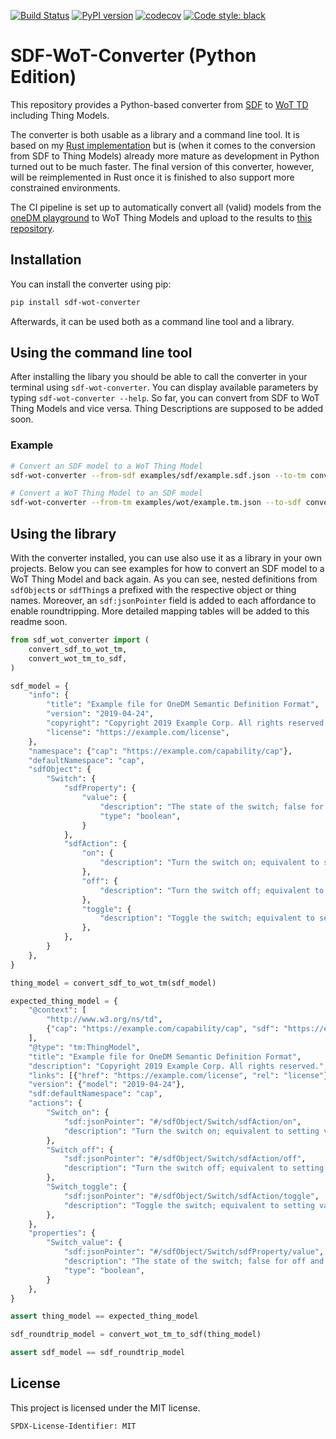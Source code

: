 [![Build Status](https://github.com/JKRhb/sdf-wot-converter-py/actions/workflows/build_status.yml/badge.svg)](https://github.com/JKRhb/sdf-wot-converter-py/actions/workflows/build_status.yml)
[![PyPI version](https://badge.fury.io/py/sdf-wot-converter.svg)](https://badge.fury.io/py/sdf-wot-converter)
[![codecov](https://codecov.io/gh/JKRhb/sdf-wot-converter-py/branch/main/graph/badge.svg?token=AWAN1GHKD8)](https://codecov.io/gh/JKRhb/sdf-wot-converter-py)
[![Code style: black](https://img.shields.io/badge/code%20style-black-000000.svg)](https://github.com/psf/black)

# SDF-WoT-Converter (Python Edition)

This repository provides a Python-based converter from [SDF](https://datatracker.ietf.org/doc/html/draft-ietf-asdf-sdf-05) to [WoT TD](https://www.w3.org/TR/wot-thing-description/) including Thing Models.

The converter is both usable as a library and a command line tool. It is based on my [Rust implementation](https://github.com/JKRhb/sdf-wot-converter) but is (when it comes to the conversion from SDF to Thing Models) already more mature as development in Python turned out to be much faster. The final version of this converter, however, will be reimplemented in Rust once it is finished to also support more constrained environments.

The CI pipeline is set up to automatically convert all (valid) models from the [oneDM playground](https://github.com/one-data-model/playground) to WoT Thing Models and upload to the results to [this repository](https://github.com/JKRhb/onedm-playground-wot-tm).

## Installation

You can install the converter using pip:

```sh
pip install sdf-wot-converter
```

Afterwards, it can be used both as a command line tool and a library.

## Using the command line tool

After installing the libary you should be able to call the converter in your terminal using `sdf-wot-converter`. You can display available parameters by typing `sdf-wot-converter --help`. So far, you can convert from SDF to WoT Thing Models and vice versa. Thing Descriptions are supposed to be added soon.

### Example

```bash
# Convert an SDF model to a WoT Thing Model
sdf-wot-converter --from-sdf examples/sdf/example.sdf.json --to-tm converted-example.tm.json

# Convert a WoT Thing Model to an SDF model
sdf-wot-converter --from-tm examples/wot/example.tm.json --to-sdf converted-example.sdf.json
```

## Using the library

With the converter installed, you can use also use it as a library in your own projects. Below you can see examples for how to convert an SDF model to a WoT Thing Model and back again. As you can see, nested definitions from `sdfObject`s or `sdfThing`s a prefixed with the respective object or thing names. Moreover, an `sdf:jsonPointer` field is added to each affordance to enable roundtripping. More detailed mapping tables will be added to this readme soon.

```python
from sdf_wot_converter import (
    convert_sdf_to_wot_tm,
    convert_wot_tm_to_sdf,
)

sdf_model = {
    "info": {
        "title": "Example file for OneDM Semantic Definition Format",
        "version": "2019-04-24",
        "copyright": "Copyright 2019 Example Corp. All rights reserved.",
        "license": "https://example.com/license",
    },
    "namespace": {"cap": "https://example.com/capability/cap"},
    "defaultNamespace": "cap",
    "sdfObject": {
        "Switch": {
            "sdfProperty": {
                "value": {
                    "description": "The state of the switch; false for off and true for on.",
                    "type": "boolean",
                }
            },
            "sdfAction": {
                "on": {
                    "description": "Turn the switch on; equivalent to setting value to true."
                },
                "off": {
                    "description": "Turn the switch off; equivalent to setting value to false."
                },
                "toggle": {
                    "description": "Toggle the switch; equivalent to setting value to its complement."
                },
            },
        }
    },
}

thing_model = convert_sdf_to_wot_tm(sdf_model)

expected_thing_model = {
    "@context": [
        "http://www.w3.org/ns/td",
        {"cap": "https://example.com/capability/cap", "sdf": "https://example.com/sdf"},
    ],
    "@type": "tm:ThingModel",
    "title": "Example file for OneDM Semantic Definition Format",
    "description": "Copyright 2019 Example Corp. All rights reserved.",
    "links": [{"href": "https://example.com/license", "rel": "license"}],
    "version": {"model": "2019-04-24"},
    "sdf:defaultNamespace": "cap",
    "actions": {
        "Switch_on": {
            "sdf:jsonPointer": "#/sdfObject/Switch/sdfAction/on",
            "description": "Turn the switch on; equivalent to setting value to true.",
        },
        "Switch_off": {
            "sdf:jsonPointer": "#/sdfObject/Switch/sdfAction/off",
            "description": "Turn the switch off; equivalent to setting value to false.",
        },
        "Switch_toggle": {
            "sdf:jsonPointer": "#/sdfObject/Switch/sdfAction/toggle",
            "description": "Toggle the switch; equivalent to setting value to its complement.",
        },
    },
    "properties": {
        "Switch_value": {
            "sdf:jsonPointer": "#/sdfObject/Switch/sdfProperty/value",
            "description": "The state of the switch; false for off and true for on.",
            "type": "boolean",
        }
    },
}

assert thing_model == expected_thing_model

sdf_roundtrip_model = convert_wot_tm_to_sdf(thing_model)

assert sdf_model == sdf_roundtrip_model
```

## License

This project is licensed under the MIT license.

```
SPDX-License-Identifier: MIT
```
